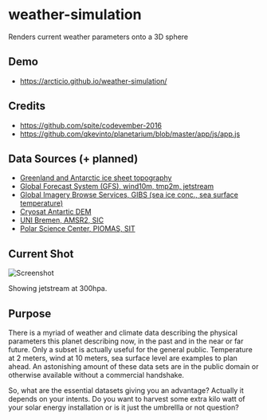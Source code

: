 # weather-simulation
Renders current weather parameters onto a 3D sphere

## Demo

  * https://arcticio.github.io/weather-simulation/

## Credits
  
  * https://github.com/spite/codevember-2016
  * https://github.com/qkevinto/planetarium/blob/master/app/js/app.js

## Data Sources (+ planned)
  
  * [Greenland and Antarctic ice sheet topography](https://doi.pangaea.de/10.1594/PANGAEA.856844)
  * [Global Forecast System (GFS), wind10m, tmp2m, jetstream](https://www.ncdc.noaa.gov/data-access/model-data/model-datasets/global-forcast-system-gfs)
  * [Global Imagery Browse Services, GIBS (sea ice conc., sea surface temperature)](https://earthdata.nasa.gov/about/science-system-description/eosdis-components/global-imagery-browse-services-gibs)
  * [Cryosat Antartic DEM](http://www.cpom.ucl.ac.uk/csopr/icesheets2/)
  * [UNI Bremen, AMSR2, SIC](https://seaice.uni-bremen.de/sea-ice-concentration/)
  * [Polar Science Center, PIOMAS, SIT](http://psc.apl.uw.edu/research/projects/arctic-sea-ice-volume-anomaly/)

## Current Shot
![Screenshot](https://github.com/arcticio/weather-simulation/raw/master/images/screenshots/2017-06-14-21-11-30.png)

Showing jetstream at 300hpa.

## Purpose

  There is a myriad of weather and climate data describing the physical parameters this planet describing now, in the past and in the near or far future. Only a subset is actually useful for the general public. Temperature at 2 meters, wind at 10 meters, sea surface level are examples to plan ahead. An astonishing amount of these data sets are in the public domain or otherwise available without a commercial handshake. 

  So, what are the essential datasets giving you an advantage? Actually it depends on your intents. Do you want to harvest some extra kilo  watt of your solar energy installation or is it just the umbrellla or not question? 

  
